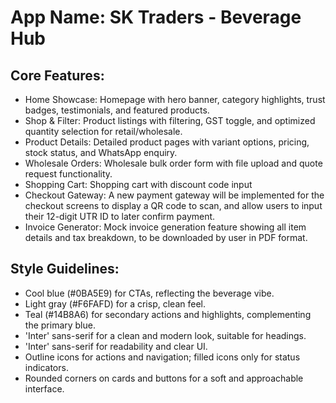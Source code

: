 # **App Name**: SK Traders - Beverage Hub

## Core Features:

- Home Showcase: Homepage with hero banner, category highlights, trust badges, testimonials, and featured products.
- Shop & Filter: Product listings with filtering, GST toggle, and optimized quantity selection for retail/wholesale.
- Product Details: Detailed product pages with variant options, pricing, stock status, and WhatsApp enquiry.
- Wholesale Orders: Wholesale bulk order form with file upload and quote request functionality.
- Shopping Cart: Shopping cart with discount code input
- Checkout Gateway: A new payment gateway will be implemented for the checkout screens to display a QR code to scan, and allow users to input their 12-digit UTR ID to later confirm payment.
- Invoice Generator: Mock invoice generation feature showing all item details and tax breakdown, to be downloaded by user in PDF format.

## Style Guidelines:

- Cool blue (#0BA5E9) for CTAs, reflecting the beverage vibe.
- Light gray (#F6FAFD) for a crisp, clean feel.
- Teal (#14B8A6) for secondary actions and highlights, complementing the primary blue.
- 'Inter' sans-serif for a clean and modern look, suitable for headings.
- 'Inter' sans-serif for readability and clear UI.
- Outline icons for actions and navigation; filled icons only for status indicators.
- Rounded corners on cards and buttons for a soft and approachable interface.